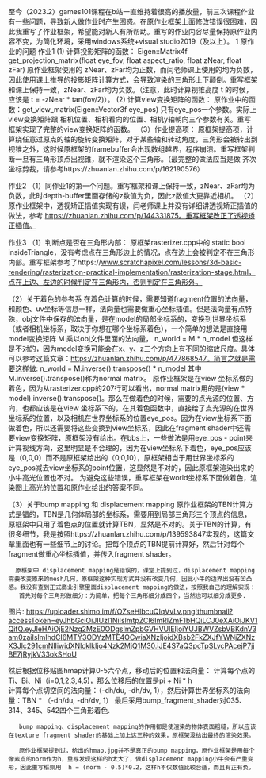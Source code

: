 至今（2023.2）games101课程在b站一直维持着很高的播放量，前三次课程作业有一些问题，导致新人做作业时产生困惑。在原作业框架上面修改错误很困难，因此我重写了作业框架，希望能对新人有所帮助。重写的作业内容尽量保持原作业内容不变，为简化环境，采用windows系统+visual studio2019（及以上）。
1 原作业的问题
作业1
(1) 计算投影矩阵的函数：
Eigen::Matrix4f get_projection_matrix(float eye_fov, float aspect_ratio,  float zNear, float zFar)
原作业框架使用的 zNear、zFar均为正数，而闫老师课上使用的均为负数，因此使用课上推导的投影矩阵计算方式，会导致渲染的三角形上下颠倒。重写框架和课上保持一致，zNear、zFar均为负数。（注意，此时计算视锥高度 t 的时候，应该是 t = -zNear * tan(fov/2)）。
(2) 计算view变换矩阵的函数：
原作业中的函数：get_view_matrix(Eigen::Vector3f eye_pos) 只有eye_pos一个参数。实际上view变换矩阵跟 相机位置、相机看向的位置、相机y轴朝向三个参数有关。重写框架实现了完整的view变换矩阵的函数。
（3）作业提高项：
原框架提高项，计算绕任意过原点的轴的旋转变换矩阵，对于某些轴和转动角度，三角形会被转出到视锥之外，这时候原框架的framebuffer会出现数组越界，程序崩溃。重写框架判断一旦有三角形顶点出视锥，就不渲染这个三角形。（最完整的做法应当是做 齐次坐标剪裁，请参考https://zhuanlan.zhihu.com/p/162190576）

作业2
（1）同作业1的第一个问题。重写框架和课上保持一致，zNear、zFar均为负数，此时depth-buffer里面存储的z数值为负，因此z数值大更靠近相机。
（2）原作业框架中，透视矫正插值实现有误，闫老师课上并没有详细讲透视矫正插值的做法，参考 https://zhuanlan.zhihu.com/p/144331875。重写框架改正了透视矫正插值。

作业3
（1）判断点是否在三角形内部：
原框架rasterizer.cpp中的 static bool insideTriangle，没有考虑点在三角形边上的情况，点在边上会被判定不在三角形内部。重写框架参考了https://www.scratchapixel.com/lessons/3d-basic-rendering/rasterization-practical-implementation/rasterization-stage.html，点在上边、左边的时候判定在三角形内，否则判定在三角形外。

（2）关于着色的参考系
在着色计算的时候，需要知道fragment位置的法向量，和颜色、uv坐标等信息一样，法向量也需要做重心坐标插值。但是法向量有点特殊，obj文件中保存的法向量，是在model的局部坐标系的，变换到世界坐标系（或者相机坐标系，取决于你想在哪个坐标系着色），一个简单的想法是直接用model变换矩阵 M 乘以obj文件里面的法向量，
n_world = M * n_model
但这样是不对的，因为model变换可能会在x、y、z三个方向上有不同的缩放尺度。具体可以参考这篇文章：https://zhuanlan.zhihu.com/p/477868547。简言之就是需要这样做:
n_world = M.inverse().transpose() * n_model
其中M.inverse().transpose()称为normal matrix。
       原作业框架是在view 坐标系做的着色，因为从rasterizer.cpp的207行可以看出，normal matrix用的是(view * model).inverse().transpose()。那么在做着色的时候，需要的点光源的位置、方向，也都应该是在view 坐标系下的，在其着色函数中，直接给了点光源的在世界坐标系的位置，以及相机在世界坐标系的位置eye_pos。因为在view坐标系下面做着色，所以还需要将这些变换到view坐标系，因此在fragment shader中还需要view变换矩阵，原框架没有给出。在bbs上，一些做法是用eye_pos - point来计算视线方向，这里明显是不合理的，因为在view坐标系下着色，eye_pos应该是（0,0,0）而不是原框架给出的（0,0,10），原框架相当于用世界坐标系的eye_pos减去view坐标系的point位置，这显然是不对的，因此原框架渲染出来的小牛高光位置也不对。
       为避免这些错误，重写框架在world坐标系下面做着色，渲染图上高光的位置和原作业给出的答案不同。

（3）关于bump mapping 和 displacement mapping
       原作业框架的TBN计算方式是错的，TBN是几何体局部的坐标系，需要用到局部三角形三个顶点的信息，原框架中只用了着色点的位置就计算TBN，显然是不对的。关于TBN的计算，有很多细节，我是按照https://zhuanlan.zhihu.com/p/139593847实现的，这篇文章里面也有一些细节上的讨论。把每个顶点的TBN提前计算好，然后针对每个fragment做重心坐标插值，并传入fragment shader。
       
      原框架中 displacement mapping是错误的，课堂上提到过，displacement mapping需要改变原来的mesh几何，原框架这种实现方式并没有改变几何，因此小牛的边界出没有凹凸感。我没有查到正式商业引擎里面displacement mapping的做法，按照我自己的理解实现：
       首先对每个三角形做细分：为简单，把每个三角形细分成四个，当然也可以细分成更多.
图片: https://uploader.shimo.im/f/OZseHlbcuQIqVvLv.png!thumbnail?accessToken=eyJhbGciOiJIUzI1NiIsImtpZCI6ImRlZmF1bHQiLCJ0eXAiOiJKV1QifQ.eyJleHAiOjE2Nzg2MzE0ODgsImZpbGVHVUlEIjoiYUJBWVZsbVBKdnV3am0zaiIsImlhdCI6MTY3ODYzMTE4OCwiaXNzIjoidXBsb2FkZXJfYWNjZXNzX3Jlc291cmNlIiwidXNlcklkIjo4Nzk2MjQ1M30.iJE4S7aQ3pcTpSLvcPAcejP7jjBE7jRyjkV33okSHoU

然后根据位移贴图hmap计算0-5六个点，移动后的位置和法向量：
     计算每个点的Ti、Bi、Ni（i=0,1,2,3,4,5)，那么位移后的位置是pi + Ni * h    
     计算每个点切空间的法向量：（-dh/du, -dh/dv, 1），然后计算世界坐标系的法向量：TBN * （-dh/du, -dh/dv, 1）
最后采用bump_fragment_shader对035、314、345、542四个三角形着色.

       bump mapping、displacement mapping的作用都是使渲染的物体表面粗糙，所以应该在texture fragment shader的基础上加上这三种的效果，原框架没给出最终的渲染效果。

       原作业框架提到过，给出的hmap.jpg并不是真正的bump mapping，原作业框架是用每个像素点的norm作为h，重写发现这样的h太大了，做displacement mapping小牛会有严重变形，因此重写框架用  h = (norm - 0.5)*0.2，这样h不仅数值比较合适，而且有正有负。